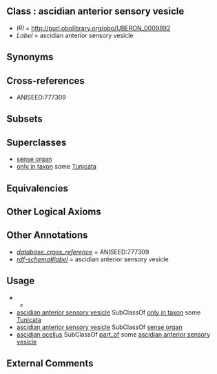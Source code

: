 
## Class : ascidian anterior sensory vesicle

 * *IRI* = http://purl.obolibrary.org/obo/UBERON_0009892
 * *Label* = ascidian anterior sensory vesicle

## Synonyms


## Cross-references

 * ANISEED:777309

## Subsets


## Superclasses

 * [sense organ](../../UBERON/20/UBERON_0000020.md)
 * [only in taxon](../../RO/60/RO_0002160.md) some [Tunicata](../../NCBITaxon/12/NCBITaxon_7712.md)

## Equivalencies


## Other Logical Axioms


## Other Annotations

 * *[database_cross_reference](../../ef/oboInOwl#hasDbXref.md)* = ANISEED:777309
 * *[rdf-schema#label](../../el/rdf-schema#label.md)* = ascidian anterior sensory vesicle

## Usage

 * -
 * [ascidian anterior sensory vesicle](../../UBERON/92/UBERON_0009892.md) SubClassOf [only in taxon](../../RO/60/RO_0002160.md) some [Tunicata](../../NCBITaxon/12/NCBITaxon_7712.md)
 * [ascidian anterior sensory vesicle](../../UBERON/92/UBERON_0009892.md) SubClassOf [sense organ](../../UBERON/20/UBERON_0000020.md)
 * [ascidian ocellus](../../UBERON/93/UBERON_0009893.md) SubClassOf [part_of](../../BFO/50/BFO_0000050.md) some [ascidian anterior sensory vesicle](../../UBERON/92/UBERON_0009892.md)

## External Comments

